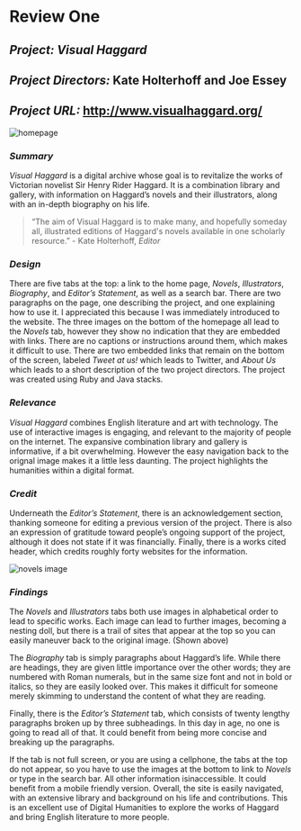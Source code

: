 # Review One

## _Project:_ _Visual Haggard_

## _Project Directors:_ Kate Holterhoff and Joe Essey 

## _Project URL:_ http://www.visualhaggard.org/

![homepage](https://vassiedinstel.github.io/vassie-dinstel/images/visualhaggardhomepage.png)

### _Summary_ 
_Visual Haggard_ is a digital archive whose goal is to revitalize the works of Victorian novelist Sir Henry Rider Haggard. It is a combination library 
and gallery, with information on Haggard’s novels and their illustrators, along with an in-depth biography on his life. 
> “The aim of Visual Haggard is to make many, and hopefully someday all, illustrated editions of Haggard's novels available 
in one scholarly resource.” - Kate Holterhoff, _Editor_

### _Design_ 
There are five tabs at the top: a link to the home page,  _Novels_, _Illustrators_, _Biography_, and _Editor’s Statement_, as well as a search bar. There are two paragraphs on the page, one describing the project, and one explaining how to use it. I appreciated this because I was immediately introduced to the website. The three images on the bottom of the homepage all lead to the _Novels_ tab, however they show no indication that they are embedded with links. There are no captions or instructions around them, which makes it difficult to use. There are two embedded links that remain on the bottom of the screen, labeled _Tweet at us!_ which leads to Twitter, and _About Us_ which leads to a short description of the two project directors. The project was created using Ruby and Java stacks. 

### _Relevance_ 
_Visual Haggard_ combines English literature and art with technology. The use of interactive images is engaging, and relevant to the majority of people
on the internet. The expansive combination library and gallery is informative, if a bit overwhelming. However the easy navigation back to the orignal image makes it 
a little less daunting. The project highlights the humanities within a digital format.

### _Credit_ 
Underneath the _Editor’s Statement_, there is an acknowledgement section, thanking someone for editing a previous version of the project. There is also an 
expression of gratitude toward people’s ongoing support of the project, although it does not state if it was financially. Finally, there is a works cited 
header, which credits roughly forty websites for the information.

![novels image](https://vassiedinstel.github.io/vassie-dinstel/images/vhtrail.png)

### _Findings_
The _Novels_ and _Illustrators_ tabs both use images in alphabetical order to lead to specific works. Each image can lead to further images, 
becoming a nesting doll, but there is a trail of sites that appear at the top so you can easily maneuver back to the original image. (Shown above)

The  _Biography_ tab is simply paragraphs about Haggard’s life. While there are headings, they are given little importance over the other words; they are 
numbered with Roman numerals, but in the same size font and not in bold or italics, so they are easily looked over. This makes it difficult for someone merely 
skimming to understand the content of what they are reading. 

Finally, there is the _Editor’s Statement_ tab, which consists of twenty lengthy paragraphs broken up by three subheadings. 
In this day in age, no one is going to read all of that. It could benefit from being more concise and breaking up the paragraphs.

If the tab is not full screen, or you are using a cellphone, the tabs at the top do not appear, so you have to use the images at the 
bottom to link to _Novels_ or type in the search bar. All other information isinaccessible. It could benefit from a mobile friendly 
version. Overall, the site is easily navigated, with an extensive library and background on his life and contributions. This is an excellent 
use of Digital Humanities to explore the works of Haggard and bring English literature to more people. 
